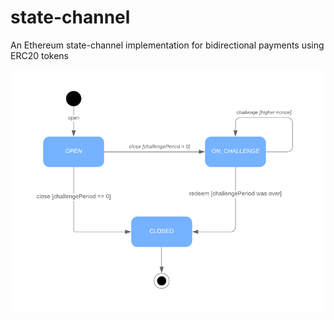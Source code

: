 # state-channel

An Ethereum state-channel implementation for bidirectional payments using ERC20 tokens

<div align="center">
  <img src="/docs/channel-states.png"  />
</div>
